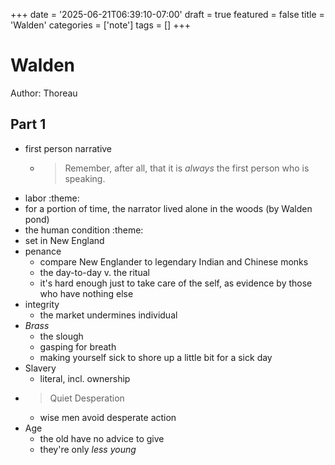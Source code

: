 +++
date = '2025-06-21T06:39:10-07:00'
draft = true
featured = false
title = 'Walden'
categories = ['note']
tags = []
+++

# Walden

Author: Thoreau

## Part 1

- first person narrative
  - > Remember, after all, that it is _always_ the first person who is speaking.
- labor :theme:
- for a portion of time, the narrator lived alone in the woods (by Walden pond)
- the human condition :theme:
- set in New England
- penance
  - compare New Englander to legendary Indian and Chinese monks
  - the day-to-day v. the ritual
  - it's hard enough just to take care of the self, as evidence by those who have nothing else
- integrity
  - the market undermines individual
- _Brass_
  - the slough
  - gasping for breath
  - making yourself sick to shore up a little bit for a sick day
- Slavery
  - literal, incl. ownership
- > Quiet Desperation
  - wise men avoid desperate action
- Age
  - the old have no advice to give
  - they're only _less young_
